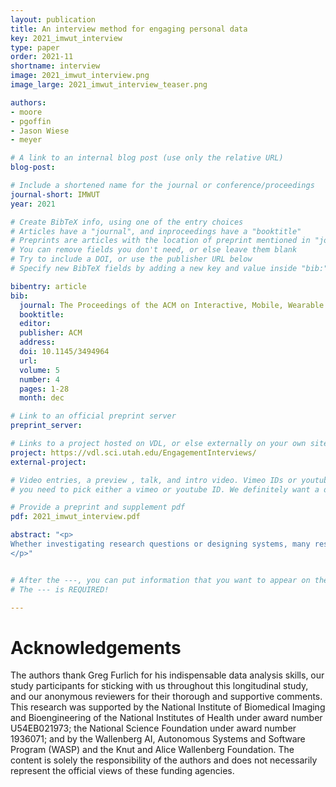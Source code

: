```yaml
---
layout: publication
title: An interview method for engaging personal data
key: 2021_imwut_interview
type: paper
order: 2021-11
shortname: interview
image: 2021_imwut_interview.png
image_large: 2021_imwut_interview_teaser.png

authors:
- moore
- pgoffin
- Jason Wiese
- meyer

# A link to an internal blog post (use only the relative URL)
blog-post: 

# Include a shortened name for the journal or conference/proceedings
journal-short: IMWUT
year: 2021

# Create BibTeX info, using one of the entry choices
# Articles have a "journal", and inproceedings have a "booktitle"
# Preprints are articles with the location of preprint mentioned in "journal"
# You can remove fields you don't need, or else leave them blank
# Try to include a DOI, or use the publisher URL below
# Specify new BibTeX fields by adding a new key and value inside "bib:"

bibentry: article 
bib:
  journal: The Proceedings of the ACM on Interactive, Mobile, Wearable and Ubiquitous Technologies (IMWUT)
  booktitle: 
  editor: 
  publisher: ACM
  address: 
  doi: 10.1145/3494964
  url: 
  volume: 5
  number: 4
  pages: 1-28
  month: dec

# Link to an official preprint server
preprint_server: 

# Links to a project hosted on VDL, or else externally on your own site
project: https://vdl.sci.utah.edu/EngagementInterviews/
external-project: 

# Video entries, a preview , talk, and intro video. Vimeo IDs or youtube IDs are supported
# you need to pick either a vimeo or youtube ID. We definitely want a downloadable video too.

# Provide a preprint and supplement pdf
pdf: 2021_imwut_interview.pdf

abstract: "<p>
Whether investigating research questions or designing systems, many researchers and designers need to engage users with their personal data. However, it is difficult to successfully design user-facing tools for interacting with personal data without first understanding what users want to do with their data. Techniques for raw data exploration, sketching, or physicalization can avoid the perils of tool development, but prevent direct analytical access to users' rich personal data. We present a new method that directly tackles this challenge: the data engagement interview. This interview method incorporates an analyst to provide real-time personal data analysis, granting interview participants the opportunity to directly engage with their data, and interviewers to observe and ask questions throughout this engagement. We describe the method's development through a case study with asthmatic participants, share insights and guidance from our experience, and report a broad set of insights from these interviews.
</p>"


# After the ---, you can put information that you want to appear on the website using markdown formatting or HTML. A good example are acknowledgements, extra references, an erratum, etc.
# The --- is REQUIRED! 

---
```


# Acknowledgements

The authors thank Greg Furlich for his indispensable data analysis skills, our study participants for sticking with us throughout this longitudinal study, and our anonymous reviewers for their thorough and supportive comments. This research was supported by the National Institute of Biomedical Imaging and Bioengineering of the National Institutes of Health under award number U54EB021973; the National Science Foundation under award number 1936071; and by the Wallenberg AI, Autonomous Systems and Software Program (WASP) and the Knut and Alice Wallenberg Foundation. The content is solely the responsibility of the authors and does not necessarily represent the official views of these funding agencies.